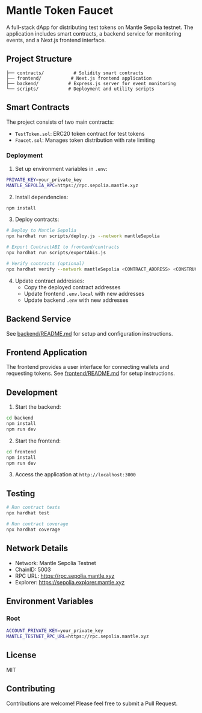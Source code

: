# Mantle Token Faucet

A full-stack dApp for distributing test tokens on Mantle Sepolia testnet. The application includes smart contracts, a backend service for monitoring events, and a Next.js frontend interface.

## Project Structure

```
├── contracts/           # Solidity smart contracts
├── frontend/           # Next.js frontend application
├── backend/           # Express.js server for event monitoring
└── scripts/           # Deployment and utility scripts
```

## Smart Contracts

The project consists of two main contracts:
- `TestToken.sol`: ERC20 token contract for test tokens
- `Faucet.sol`: Manages token distribution with rate limiting

### Deployment

1. Set up environment variables in `.env`:
```bash
PRIVATE_KEY=your_private_key
MANTLE_SEPOLIA_RPC=https://rpc.sepolia.mantle.xyz
```

2. Install dependencies:
```bash
npm install
```

3. Deploy contracts:
```bash
# Deploy to Mantle Sepolia
npx hardhat run scripts/deploy.js --network mantleSepolia

# Export ContractABI to frontend/contracts
npx hardhat run scripts/exportAbis.js

# Verify contracts (optional)
npx hardhat verify --network mantleSepolia <CONTRACT_ADDRESS> <CONSTRUCTOR_ARGS>
```

4. Update contract addresses:
   - Copy the deployed contract addresses
   - Update frontend `.env.local` with new addresses
   - Update backend `.env` with new addresses

## Backend Service

See [backend/README.md](backend/README.md) for setup and configuration instructions.

## Frontend Application

The frontend provides a user interface for connecting wallets and requesting tokens. See [frontend/README.md](frontend/README.md) for setup instructions.

## Development

1. Start the backend:
```bash
cd backend
npm install
npm run dev
```

2. Start the frontend:
```bash
cd frontend
npm install
npm run dev
```

3. Access the application at `http://localhost:3000`

## Testing

```bash
# Run contract tests
npx hardhat test

# Run contract coverage
npx hardhat coverage
```

## Network Details

- Network: Mantle Sepolia Testnet
- ChainID: 5003
- RPC URL: https://rpc.sepolia.mantle.xyz
- Explorer: https://sepolia.explorer.mantle.xyz

## Environment Variables

### Root
```bash
ACCOUNT_PRIVATE_KEY=your_private_key
MANTLE_TESTNET_RPC_URL=https://rpc.sepolia.mantle.xyz
```

## License

MIT

## Contributing

Contributions are welcome! Please feel free to submit a Pull Request.
